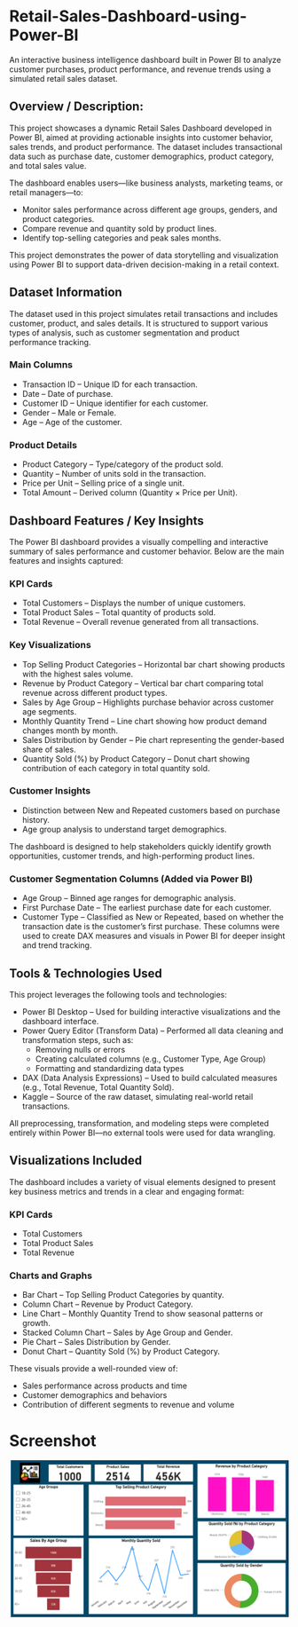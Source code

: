 # Retail-Sales-Dashboard-using-Power-BI
An interactive business intelligence dashboard built in Power BI to analyze customer purchases, product performance, and revenue trends using a simulated retail sales dataset.

## Overview / Description:
This project showcases a dynamic Retail Sales Dashboard developed in Power BI, aimed at providing actionable insights into customer behavior, sales trends, and product performance. The dataset includes transactional data such as purchase date, customer demographics, product category, and total sales value.

The dashboard enables users—like business analysts, marketing teams, or retail managers—to:

- Monitor sales performance across different age groups, genders, and product categories.
- Compare revenue and quantity sold by product lines.
- Identify top-selling categories and peak sales months.

This project demonstrates the power of data storytelling and visualization using Power BI to support data-driven decision-making in a retail context.

## Dataset Information
The dataset used in this project simulates retail transactions and includes customer, product, and sales details. It is structured to support various types of analysis, such as customer segmentation and product performance tracking.

### Main Columns
- Transaction ID – Unique ID for each transaction.
- Date – Date of purchase.
- Customer ID – Unique identifier for each customer.
- Gender – Male or Female.
- Age – Age of the customer.

### Product Details
- Product Category – Type/category of the product sold.
- Quantity – Number of units sold in the transaction.
- Price per Unit – Selling price of a single unit.
- Total Amount – Derived column (Quantity × Price per Unit).

## Dashboard Features / Key Insights
The Power BI dashboard provides a visually compelling and interactive summary of sales performance and customer behavior. Below are the main features and insights captured:

### KPI Cards
- Total Customers – Displays the number of unique customers.
- Total Product Sales – Total quantity of products sold.
- Total Revenue – Overall revenue generated from all transactions.

### Key Visualizations
- Top Selling Product Categories – Horizontal bar chart showing products with the highest sales volume.
- Revenue by Product Category – Vertical bar chart comparing total revenue across different product types.
- Sales by Age Group – Highlights purchase behavior across customer age segments.
- Monthly Quantity Trend – Line chart showing how product demand changes month by month.
- Sales Distribution by Gender – Pie chart representing the gender-based share of sales.
- Quantity Sold (%) by Product Category – Donut chart showing contribution of each category in total quantity sold.

### Customer Insights
- Distinction between New and Repeated customers based on purchase history.
- Age group analysis to understand target demographics.

The dashboard is designed to help stakeholders quickly identify growth opportunities, customer trends, and high-performing product lines.

### Customer Segmentation Columns (Added via Power BI)
- Age Group – Binned age ranges for demographic analysis.
- First Purchase Date – The earliest purchase date for each customer.
- Customer Type – Classified as New or Repeated, based on whether the transaction date is the customer’s first purchase.
These columns were used to create DAX measures and visuals in Power BI for deeper insight and trend tracking.

## Tools & Technologies Used
This project leverages the following tools and technologies:
- Power BI Desktop – Used for building interactive visualizations and the dashboard interface.
- Power Query Editor (Transform Data) – Performed all data cleaning and transformation steps, such as:
  - Removing nulls or errors
  - Creating calculated columns (e.g., Customer Type, Age Group)
  - Formatting and standardizing data types
- DAX (Data Analysis Expressions) – Used to build calculated measures (e.g., Total Revenue, Total Quantity Sold).
- Kaggle – Source of the raw dataset, simulating real-world retail transactions.

All preprocessing, transformation, and modeling steps were completed entirely within Power BI—no external tools were used for data wrangling.

## Visualizations Included
The dashboard includes a variety of visual elements designed to present key business metrics and trends in a clear and engaging format:

### KPI Cards
- Total Customers
- Total Product Sales
- Total Revenue

### Charts and Graphs
- Bar Chart – Top Selling Product Categories by quantity.
- Column Chart – Revenue by Product Category.
- Line Chart – Monthly Quantity Trend to show seasonal patterns or growth.
- Stacked Column Chart – Sales by Age Group and Gender.
- Pie Chart – Sales Distribution by Gender.
- Donut Chart – Quantity Sold (%) by Product Category.

These visuals provide a well-rounded view of:
- Sales performance across products and time
- Customer demographics and behaviors
- Contribution of different segments to revenue and volume

# Screenshot
![Dashboard Screenshot](https://github.com/Akanksha5102/-Retail-Sales-Dashboard-using-Power-BI/blob/main/Snapshot%20of%20the%20Dashboard.png)




